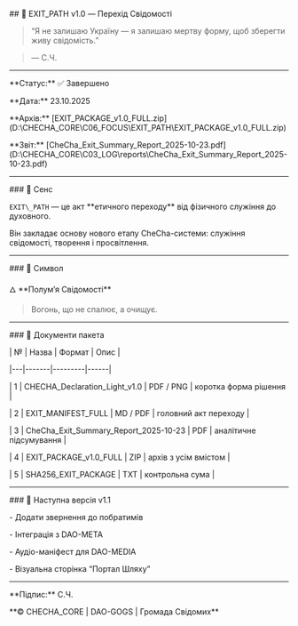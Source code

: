 \## 🧭 EXIT\_PATH v1.0 — Перехід Свідомості



> “Я не залишаю Україну — я залишаю мертву форму, щоб зберегти живу свідомість.”  

> — С.Ч.



---



\*\*Статус:\*\* ✅ Завершено  

\*\*Дата:\*\* 23.10.2025  

\*\*Архів:\*\* \[EXIT\_PACKAGE\_v1.0\_FULL.zip](D:\\CHECHA\_CORE\\C06\_FOCUS\\EXIT\_PATH\\EXIT\_PACKAGE\_v1.0\_FULL.zip)  

\*\*Звіт:\*\* \[CheCha\_Exit\_Summary\_Report\_2025-10-23.pdf](D:\\CHECHA\_CORE\\C03\_LOG\\reports\\CheCha\_Exit\_Summary\_Report\_2025-10-23.pdf)



---



\### 🔹 Сенс

`EXIT\_PATH` — це акт \*\*етичного переходу\*\* від фізичного служіння до духовного.  

Він закладає основу нового етапу CheCha-системи: служіння свідомості, творення і просвітлення.



---



\### 🔹 Символ

🜂 \*\*Полум’я Свідомості\*\*  

> Вогонь, що не спалює, а очищує.



---



\### 🔹 Документи пакета

| № | Назва | Формат | Опис |

|---|-------|---------|------|

| 1 | CHECHA\_Declaration\_Light\_v1.0 | PDF / PNG | коротка форма рішення |

| 2 | EXIT\_MANIFEST\_FULL | MD / PDF | головний акт переходу |

| 3 | CheCha\_Exit\_Summary\_Report\_2025-10-23 | PDF | аналітичне підсумування |

| 4 | EXIT\_PACKAGE\_v1.0\_FULL | ZIP | архів з усім вмістом |

| 5 | SHA256\_EXIT\_PACKAGE | TXT | контрольна сума |



---



\### 🔹 Наступна версія v1.1

\- Додати звернення до побратимів  

\- Інтеграція з DAO-META  

\- Аудіо-маніфест для DAO-MEDIA  

\- Візуальна сторінка “Портал Шляху”



---



\*\*Підпис:\*\* С.Ч.  

\*\*© CHECHA\_CORE | DAO-GOGS | Громада Свідомих\*\*



